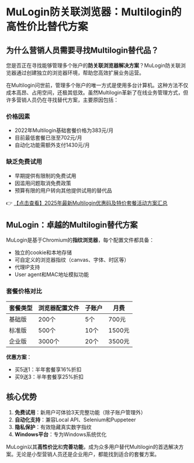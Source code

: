 # MuLogin防关联浏览器：Multilogin的高性价比替代方案

## 为什么营销人员需要寻找Multilogin替代品？

您是否正在寻找能够管理多个账户的**防关联浏览器解决方案**？MuLogin防关联浏览器通过创建独立的浏览器环境，帮助您高效扩展业务运营。

在Multilogin问世前，管理多个账户的唯一方式是使用多台计算机。这种方法不仅成本高昂、占用空间，还极其低效。虽然Multilogin革新了在线业务管理方式，但许多营销人员仍在寻找替代方案，主要原因包括：

### 价格因素
- 2022年Multilogin基础套餐价格为383元/月
- 目前最低套餐已涨至702元/月
- 自动化功能需额外支付1430元/月

### 缺乏免费试用
- 早期提供有限制的免费试用
- 因滥用问题取消免费政策
- 预算有限的用户转向其他提供试用的替代品

👉 [【点击查看】2025年最新Multilogin优惠码及特价套餐活动方案汇总](https://bit.ly/multIlogin)

## MuLogin：卓越的Multilogin替代方案

MuLogin是基于Chromium的**指纹浏览器**，每个配置文件都具备：
- 独立的cookie和本地存储
- 可自定义的浏览器指纹（canvas、字体、时区等）
- 代理IP支持
- User agent和MAC地址模拟功能

### 套餐价格对比

| 套餐类型 | 浏览器配置文件 | 子账户 | 月费 |
|---------|--------------|-------|------|
| 基础版 | 200个 | 5个 | 700元 |
| 标准版 | 500个 | 10个 | 1500元 |
| 企业版 | 3000个 | 20个 | 3500元 |

**优惠方案**：
- 买5送1：半年套餐享16%折扣
- 买9送3：半年套餐享25%折扣

## 核心优势
1. **免费试用**：新用户可体验3天完整功能（除子账户管理外）
2. **自动化支持**：兼容Local API、Selenium和Puppeteer
3. **隐私保护**：有效隐藏真实数字指纹
4. **Windows平台**：专为Windows系统优化

MuLogin以其**高性价比**和**完善功能**，成为众多用户替代Multilogin的首选解决方案。无论是小型营销人员还是企业用户，都能找到适合的套餐方案。
